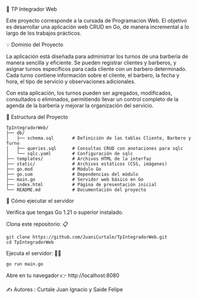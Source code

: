 📌 TP Integrador Web

Este proyecto corresponde a la cursada de Programacion Web.
El objetivo es desarrollar una aplicación web CRUD en Go, de manera incremental a lo largo de los trabajos prácticos.

💡 Dominio del Proyecto

La aplicación está diseñada para administrar los turnos de una barbería de manera sencilla y eficiente.
Se pueden registrar clientes y barberos, y asignar turnos específicos para cada cliente con un barbero determinado. Cada turno contiene información sobre el cliente, el barbero, la fecha y hora, el tipo de servicio y observaciones adicionales.

Con esta aplicación, los turnos pueden ser agregados, modificados, consultados o eliminados, permitiendo llevar un control completo de la agenda de la barbería y mejorar la organización del servicio.

📂 Estructura del Proyecto
```
TpIntegradorWeb/
├── db/
│   ├── schema.sql       # Definición de las tablas Cliente, Barbero y Turno
│   ├── queries.sql      # Consultas CRUD con anotaciones para sqlc
│   └── sqlc.yaml        # Configuración de sqlc
├── templates/           # Archivos HTML de la interfaz
├── static/              # Archivos estáticos (CSS, imágenes)
├── go.mod               # Módulo Go
├── go.sum               # Dependencias del módulo
├── main.go              # Servidor web básico en Go
├── index.html           # Página de presentación inicial
└── README.md            # Documentación del proyecto
```
🚀 Cómo ejecutar el servidor

Verifica que tengas Go 1.21 o superior instalado.

Clona este repositorio: 📋
```
git clone https://github.com/JuaniCurtale/TpIntegradorWeb.git
cd TpIntegradorWeb
```
Ejecuta el servidor: 🧑‍💻
```
go run main.go
```

Abre en tu navegador 👉 http://localhost:8080

✍️ Autores : Curtale Juan Ignacio y Saide Felipe
